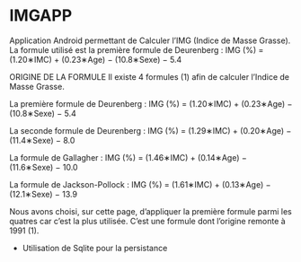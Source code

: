 # IMGAPP
Application Android permettant de Calculer l’IMG (Indice de Masse Grasse).
La formule utilisé est  la première formule de Deurenberg : IMG (%) = (1.20∗IMC) + (0.23∗Age) − (10.8∗Sexe) − 5.4

ORIGINE DE LA FORMULE
Il existe 4 formules (1) afin de calculer l’Indice de Masse Grasse.

La première formule de Deurenberg :
IMG (%) = (1.20∗IMC) + (0.23∗Age) − (10.8∗Sexe) − 5.4

La seconde formule de Deurenberg :
IMG (%) = (1.29∗IMC) + (0.20∗Age) − (11.4∗Sexe) − 8.0

La formule de Gallagher :
IMG (%) = (1.46∗IMC) + (0.14∗Age) − (11.6∗Sexe) − 10.0

La formule de Jackson-Pollock :
IMG (%) = (1.61∗IMC) + (0.13∗Age) − (12.1∗Sexe) − 13.9

Nous avons choisi, sur cette page, d’appliquer la première formule parmi les quatres car c’est la plus utilisée. C’est une formule dont l’origine remonte à 1991 (1).

- Utilisation de Sqlite pour la persistance 